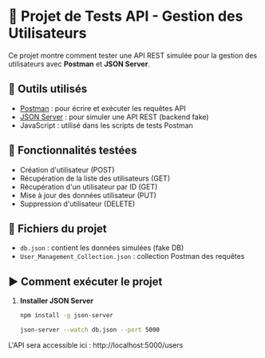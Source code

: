 # 🧪 Projet de Tests API - Gestion des Utilisateurs

Ce projet montre comment tester une API REST simulée pour la gestion des utilisateurs avec **Postman** et **JSON Server**.

## 🔧 Outils utilisés
- [Postman](https://www.postman.com/) : pour écrire et exécuter les requêtes API
- [JSON Server](https://github.com/typicode/json-server) : pour simuler une API REST (backend fake)
- JavaScript : utilisé dans les scripts de tests Postman

## 🔁 Fonctionnalités testées
- Création d'utilisateur (POST)
- Récupération de la liste des utilisateurs (GET)
- Récupération d'un utilisateur par ID (GET)
- Mise à jour des données utilisateur (PUT)
- Suppression d'utilisateur (DELETE)

## 📂 Fichiers du projet
- `db.json` : contient les données simulées (fake DB)
- `User_Management_Collection.json` : collection Postman des requêtes

## ▶️ Comment exécuter le projet

1. **Installer JSON Server**
   ```bash
   npm install -g json-server
   
   json-server --watch db.json --port 5000

L'API sera accessible ici : http://localhost:5000/users

